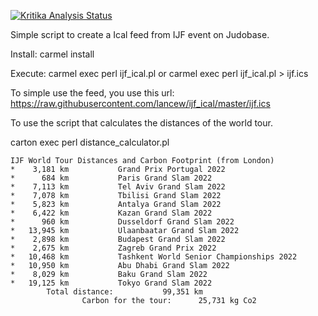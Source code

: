 [![Kritika Analysis Status](https://kritika.io/users/lancew/repos/9164114418542914/heads/master/status.svg)](https://kritika.io/users/lancew/repos/9164114418542914/heads/master/)

Simple script to create a Ical feed from IJF event on Judobase.

Install:
carmel install

Execute:
carmel exec perl ijf_ical.pl
or
carmel exec perl ijf_ical.pl > ijf.ics

To simple use the feed, you use this url: https://raw.githubusercontent.com/lancew/ijf_ical/master/ijf.ics

To use the script that calculates the distances of the world tour.

carton exec perl distance_calculator.pl

```
IJF World Tour Distances and Carbon Footprint (from London)
*    3,181 km           Grand Prix Portugal 2022
*      684 km           Paris Grand Slam 2022
*    7,113 km           Tel Aviv Grand Slam 2022
*    7,078 km           Tbilisi Grand Slam 2022
*    5,823 km           Antalya Grand Slam 2022
*    6,422 km           Kazan Grand Slam 2022
*      960 km           Dusseldorf Grand Slam 2022
*   13,945 km           Ulaanbaatar Grand Slam 2022
*    2,898 km           Budapest Grand Slam 2022
*    2,675 km           Zagreb Grand Prix 2022
*   10,468 km           Tashkent World Senior Championships 2022
*   10,950 km           Abu Dhabi Grand Slam 2022
*    8,029 km           Baku Grand Slam 2022
*   19,125 km           Tokyo Grand Slam 2022
        Total distance:           99,351 km
                Carbon for the tour:      25,731 kg Co2
```

